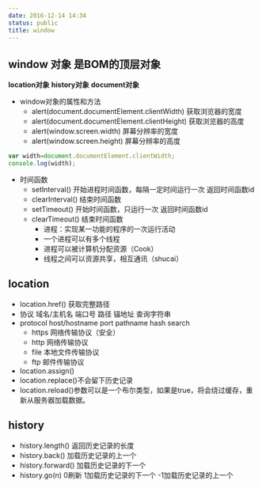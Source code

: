```yaml
---
date: 2016-12-14 14:34
status: public
title: window
---
```


## window  对象 是BOM的顶层对象
  **location对象**
  **history对象**
  **document对象**
* window对象的属性和方法
    * alert(document.documentElement.clientWidth)    获取浏览器的宽度
    * alert(document.documentElement.clientHeight)   获取浏览器的高度
    * alert(window.screen.width)                     屏幕分辨率的宽度
    * alert(window.screen.height)                    屏幕分辨率的高度
```javascript
var width=document.documentElement.clientWidth;
console.log(width);
```
   * 时间函数
     * setInterval()     开始进程时间函数，每隔一定时间运行一次  返回时间函数id
     * clearInterval()   结束时间函数
     * setTimeout()      开始时间函数，只运行一次  返回时间函数id
     * clearTimeout()    结束时间函数
        * 进程：实现某一功能的程序的一次运行活动
        * 一个进程可以有多个线程
        * 进程可以被计算机分配资源（Cook）
        * 线程之间可以资源共享，相互通讯（shucai） 
            
## location
* location.href()   获取完整路径  
* 协议      域名/主机名    端口号   路径    锚地址   查询字符串
* protocol  host/hostname   port  pathname   hash     search
    * https 网络传输协议（安全）
    * http  网络传输协议
    * file  本地文件传输协议
    * ftp   邮件传输协议
* location.assign()
* location.replace()不会留下历史记录
* location.reload()参数可以是一个布尔类型，如果是true，将会绕过缓存，重新从服务器加载数据。
    
## history
* history.length()    返回历史记录的长度
* history.back()    加载历史记录的上一个
* history.forward()    加载历史记录的下一个
* history.go(n)    0刷新  1加载历史记录的下一个  -1加载历史记录的上一个